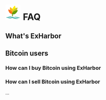 ![logo](assets/img/logo48.png) FAQ
==========

What's ExHarbor
----------

Bitcoin users
----------

### How can I buy Bitcoin using ExHarbor

### How can I sell Bitcoin using ExHarbor

...